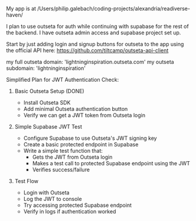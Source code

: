 My app is at /Users/philip.galebach/coding-projects/alexandria/readiverse-haven/

I plan to use outseta for auth while continuing with supabase for the rest of the backend. I have outseta admin access and supabase project set up. 

Start by just adding login and signup buttons for outseta to the app using the official API here: https://github.com/tiltcamp/outseta-api-client

my full outseta domain: 'lightninginspiration.outseta.com'
my outseta subdomain: 'lightninginspiration'

Simplified Plan for JWT Authentication Check:

1. Basic Outseta Setup (DONE)
   - Install Outseta SDK
   - Add minimal Outseta authentication button
   - Verify we can get a JWT token from Outseta login

2. Simple Supabase JWT Test
   - Configure Supabase to use Outseta's JWT signing key
   - Create a basic protected endpoint in Supabase
   - Write a simple test function that:
     - Gets the JWT from Outseta login
     - Makes a test call to protected Supabase endpoint using the JWT
     - Verifies success/failure

3. Test Flow
   - Login with Outseta
   - Log the JWT to console
   - Try accessing protected Supabase endpoint
   - Verify in logs if authentication worked
